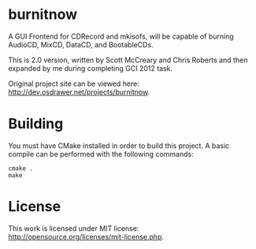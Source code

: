 burnitnow
==========

A GUI Frontend for CDRecord and mkisofs, will be capable of burning AudioCD, MixCD, DataCD, and BootableCDs.

This is 2.0 version, written by Scott McCreary and Chris Roberts and then expanded by me during completing GCI 2012 task.

Original project site can be viewed here: <http://dev.osdrawer.net/projects/burnitnow>.

Building
==========
You must have CMake installed in order to build this project.  A basic compile can be performed with the following commands:

```
cmake .
make
```

License
==========

This work is licensed under MIT license: <http://opensource.org/licenses/mit-license.php>.
